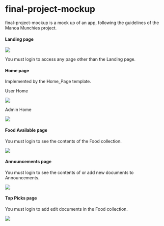 # final-project-mockup

final-project-mockup is a mock up of an app, following the guidelines of the Manoa Munchies project.

#### Landing page

![](https://raw.githubusercontent.com/Enakano/final-project-mockup/master/doc/landing-page.jpeg)

You must login to access any page other than the Landing page. 

#### Home page

Implemented by the Home_Page template. 

User Home

![](https://raw.githubusercontent.com/Enakano/final-project-mockup/master/doc/user-home.jpeg)

Admin Home

![](https://raw.githubusercontent.com/Enakano/final-project-mockup/master/doc/admin-home.jpeg)

#### Food Available page

You must login to see the contents of the Food collection.

![](https://raw.githubusercontent.com/Enakano/final-project-mockup/master/doc/food-available.jpeg)

#### Announcements page

You must login to see the contents of or add new documents to Announcements.

![](https://raw.githubusercontent.com/Enakano/final-project-mockup/master/doc/announcements.jpeg)

#### Top Picks page

You must login to add edit documents in the Food collection.

![](https://raw.githubusercontent.com/Enakano/final-project-mockup/master/doc/top-picks.jpeg)
